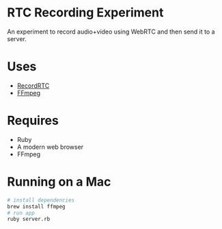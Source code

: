 # RTC Recording Experiment

An experiment to record audio+video using WebRTC and then send it to a server.

# Uses

* [RecordRTC](https://github.com/muaz-khan/WebRTC-Experiment/tree/master/RecordRTC)
* [FFmpeg](http://www.ffmpeg.org/)

# Requires

* Ruby
* A modern web browser
* FFmpeg

# Running on a Mac

```sh
# install dependencies
brew install ffmpeg
# run app
ruby server.rb
```


